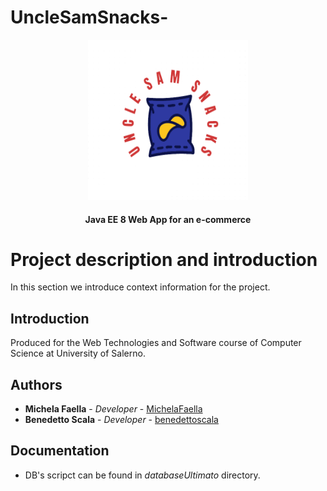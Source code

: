 # UncleSamSnacks-
<p align = "center">
  <img src = "Logo sito.png" width="256" height="256">
</p>

<h4 align = "center">Java EE 8 Web App for an e-commerce</h4>

# Project description and introduction

In this section we introduce context information for the project.

## Introduction

Produced for the Web Technologies and Software course of Computer Science at University of Salerno.

## Authors

* **Michela Faella**          - *Developer*         - [MichelaFaella](https://github.com/MichelaFaella)
* **Benedetto Scala**         - *Developer*         - [benedettoscala](https://github.com/benedettoscala)

## Documentation

* DB's scripct can be found in *databaseUltimato*  directory.
